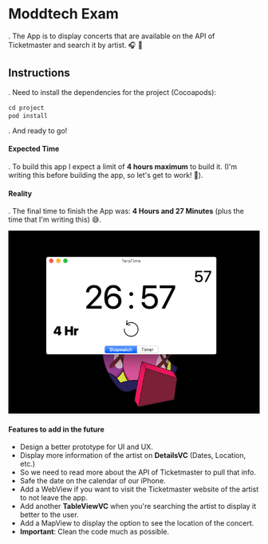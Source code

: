 # Moddtech Exam

. The App is to display concerts that are available on the API of Ticketmaster and search it by artist. 🎧 🎤

## Instructions

. Need to install the dependencies for the project (Cocoapods):

```
cd project
pod install
```

. And ready to go!

#### Expected Time

. To build this app I expect a limit of **4 hours maximum** to build it. (I'm writing this before building the app, so let's get to work! 📱).

#### Reality

. The final time to finish the App was: **4 Hours and 27 Minutes** (plus the time that I'm writing this) 😅.

![FinalTime](Final-Time.png)

#### Features to add in the future

- Design a better prototype for UI and UX.
- Display more information of the artist on **DetailsVC** (Dates, Location, etc.)
- So we need to read more about the API of Ticketmaster to pull that info.
- Safe the date on the calendar of our iPhone.
- Add a WebView if you want to visit the Ticketmaster website of the artist to not leave the app.
- Add another **TableViewVC** when you're searching the artist to display it better to the user.
- Add a MapView to display the option to see the location of the concert.
- **Important**: Clean the code much as possible.
